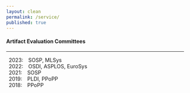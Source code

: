 ```yaml
---
layout: clean
permalink: /service/
published: true
---
```


<h4 class="news-style" style="margin-top: 20px">Artifact Evaluation Committees</h4>
<hr class="news-style" style="width: 95%; ">

&ensp;2023:&emsp;SOSP, MLSys  
&ensp;2022:&emsp;OSDI, ASPLOS, EuroSys  
&ensp;2021:&emsp;SOSP  
&ensp;2019:&emsp;PLDI, PPoPP  
&ensp;2018:&emsp;PPoPP  
